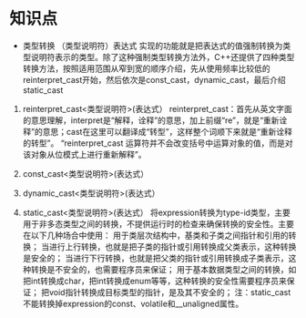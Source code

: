 
# 知识点

- 类型转换
（类型说明符）表达式
    实现的功能就是把表达式的值强制转换为类型说明符表示的类型。除了这种强制类型转换方法外，C++还提供了四种类型转换方法，按照适用范围从窄到宽的顺序介绍，先从使用频率比较低的reinterpret_cast开始，然后依次是const_cast，dynamic_cast，最后介绍static_cast

1. reinterpret_cast<类型说明符>(表达式）
    reinterpret_cast：首先从英文字面的意思理解，interpret是“解释，诠释”的意思，加上前缀“re”，就是“重新诠释”的意思；cast在这里可以翻译成“转型”，这样整个词顺下来就是“重新诠释的转型”。
    “reinterpret_cast 运算符并不会改变括号中运算对象的值，而是对该对象从位模式上进行重新解释”。

2. const_cast<类型说明符>(表达式）


3. dynamic_cast<类型说明符>(表达式）


4. static_cast<类型说明符>(表达式）
   将expression转换为type-id类型，主要用于非多态类型之间的转换，不提供运行时的检查来确保转换的安全性。主要在以下几种场合中使用：
    用于类层次结构中，基类和子类之间指针和引用的转换；
        当进行上行转换，也就是把子类的指针或引用转换成父类表示，这种转换是安全的；
        当进行下行转换，也就是把父类的指针或引用转换成子类表示，这种转换是不安全的，也需要程序员来保证；
    用于基本数据类型之间的转换，如把int转换成char，把int转换成enum等等，这种转换的安全性需要程序员来保证；
    把void指针转换成目标类型的指针，是及其不安全的；
        注：static_cast不能转换掉expression的const、volatile和__unaligned属性。
